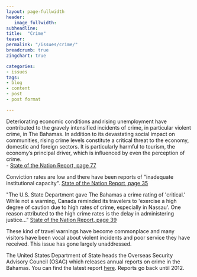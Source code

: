 ```yaml
---
layout: page-fullwidth
header:
   image_fullwidth:
subheadline:
title:  "Crime"
teaser: 
permalink: "/issues/crime/"
breadcrumb: true
zingchart: true

categories:
- issues
tags:
- blog
- content
- post
- post format

---
```

>
Deteriorating economic conditions and rising unemployment have contributed to the gravely intensified incidents of crime, in particular violent crime, in The Bahamas. In addition to its devastating social impact on communities, rising crime levels constitute a critical threat to the economy, domestic and foreign sectors. It is particularly harmful to tourism, the economy’s principal driver, which is influenced by even the perception of crime. 
<br/>- [State of the Nation Report, page 77][1]

Conviction rates are low and there have been reports of "inadequate institutional capacity".  [State of the Nation Report, page 35][1] 

"The U.S. State Department gave The Bahamas a crime rating of 'critical.' While not a warning, Canada reminded its travelers to 'exercise a high degree of caution due to high rates of crime, especially in Nassau'. One reason attributed to the high crime rates is the delay in administering justice..." [State of the Nation Report, page 39][1]

These kind of travel warnings have become commonplace and many visitors have been vocal about violent incidents and poor service they have received. This issue has gone largely unaddressed.

The United States Department of State heads the Overseas Security Advisory Council (OSAC) which releases annual reports on crime in the Bahamas. You can find the latest report [here][2]. Reports go back until 2012.

[2]: http://www.osac.gov/pages/ContentReportDetails.aspx?cid=19192

<!-- Murder Graph -->
<!--Note: Comments using javascript convention (//) will result in build errors-->
<div id="chartDiv"></div>
<script>
	var chartData = {
      type: "bar",
      title: {
        text: "Murders in the Bahamas by Year"
      },
      "scale-x": {
       "items-overlap": false,
       label: {
        text: "Year"
      },
      values: [2000, 2001, 2002, 2003, 2004, 2005, 2006, 2007, 2008, 2009, 2010, 2011, 2012, 2013, 2014, 2015, 2016] 
    },
    "scale-y":{
    	label: {
    		text: "Murder Count"
    	},
    	step: 20
    },
    "crosshair-x":{
    	plotLabel:{

    	}
    },
    plot:{
    	tooltip:{
    		visible : false
    	}
    },
      series: [
      { 
      	values: [73, 43, 52, 50, 44, 50, 60, 78, 72, 87, 94, 127, 111, 119, 122, 149, 111],
      	backgroundColor:"#BF0000",
      	text: "Murders"
      }
      ]
    };
    zingchart.render({
    	id: "chartDiv",
    	data: chartData,
    	height: 400,
    });
  </script>

  [1]: http://www.vision2040bahamas.org/media/uploads/State_of_the_Nation_Summary_Report.pdf